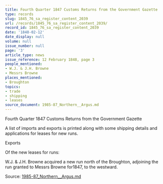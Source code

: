 ```yaml
---
title: Fourth Quarter 1847 Customs Returns from the Government Gazette
type: records
slug: 1845_76_sa_register_content_2039
url: /records/1845_76_sa_register_content_2039/
record_id: 1845_76_sa_register_content_2039
date: '1848-02-12'
date_display: null
volume: null
issue_number: null
page: '3'
article_type: news
issue_reference: 12 February 1848, page 3
people_mentioned:
- W.J. & J.H. Browne
- Messrs Browne
places_mentioned:
- Broughton
topics:
- trade
- shipping
- leases
source_document: 1985-87_Northern__Argus.md
---
```


Fourth Quarter 1847 Customs Returns from the Government Gazette

A list of imports and exports is printed along with some shipping details and applications for leases for new runs.

Exports

Of the new leases for runs:

W.J. & J.H. Browne acquired a new run north of the Broughton, adjoining the run granted to Messrs Browne for1847, to the westward.

Source: [1985-87_Northern__Argus.md](/downloads/markdown/1985-87_Northern__Argus.md)
